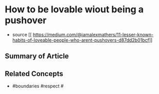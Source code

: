 
# How to be lovable wiout being a pushover
- source [[ https://medium.com/@iamalexmathers/11-lesser-known-habits-of-loveable-people-who-arent-pushovers-d87dd2b01bcf]] 

## Summary of Article 


## Related Concepts
- #boundaries #respect #
